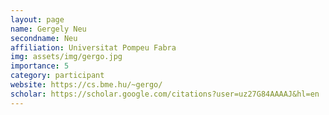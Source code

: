 ```yaml
---
layout: page
name: Gergely Neu
secondname: Neu
affiliation: Universitat Pompeu Fabra
img: assets/img/gergo.jpg
importance: 5
category: participant
website: https://cs.bme.hu/~gergo/
scholar: https://scholar.google.com/citations?user=uz27G84AAAAJ&hl=en
---
```

